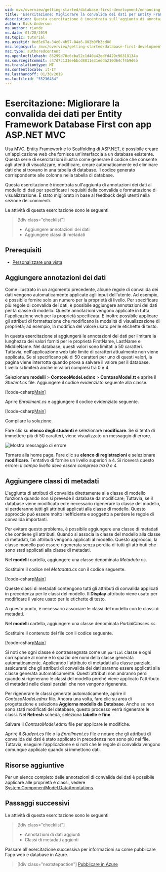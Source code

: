 ```yaml
---
uid: mvc/overview/getting-started/database-first-development/enhancing-data-validation
title: 'Esercitazione: Migliorare la convalida dei dati per Entity Framework Database First con app ASP.NET MVC'
description: Questa esercitazione è incentrata sull'aggiunta di annotazioni dei dati al modello di dati per specificare i requisiti della convalida e formattazione di visualizzazione.
author: Rick-Anderson
ms.author: riande
ms.date: 01/28/2019
ms.topic: tutorial
ms.assetid: 0ed5e67a-34c0-4b57-84a6-802b0fb3cd00
msc.legacyurl: /mvc/overview/getting-started/database-first-development/enhancing-data-validation
msc.type: authoredcontent
ms.openlocfilehash: 85299d70c6cba52c1d40a42edfd429c96318134a
ms.sourcegitcommit: c47d7c131eebbcd8811e31edda210d64cf4b9d6b
ms.translationtype: MT
ms.contentlocale: it-IT
ms.lasthandoff: 01/30/2019
ms.locfileid: "55236484"
---
```

# <a name="tutorial-enhance-data-validation-for-ef-database-first-with-aspnet-mvc-app"></a>Esercitazione: Migliorare la convalida dei dati per Entity Framework Database First con app ASP.NET MVC

Usa MVC, Entity Framework e lo Scaffolding di ASP.NET, è possibile creare un'applicazione web che fornisce un'interfaccia a un database esistente. Questa serie di esercitazioni illustra come generare il codice che consente agli utenti di visualizzare, modificare, creare automaticamente ed eliminare dati che si trovano in una tabella di database. Il codice generato corrispondente alle colonne nella tabella di database.

Questa esercitazione è incentrata sull'aggiunta di annotazioni dei dati al modello di dati per specificare i requisiti della convalida e formattazione di visualizzazione. È stato migliorato in base al feedback degli utenti nella sezione dei commenti.

Le attività di questa esercitazione sono le seguenti:

> [!div class="checklist"]
> * Aggiungere annotazioni dei dati
> * Aggiungere classi di metadati

## <a name="prerequisites"></a>Prerequisiti

* [Personalizzare una vista](customizing-a-view.md)

## <a name="add-data-annotations"></a>Aggiungere annotazioni dei dati

Come illustrato in un argomento precedente, alcune regole di convalida dei dati vengono automaticamente applicate agli input dell'utente. Ad esempio, è possibile fornire solo un numero per la proprietà di livello. Per specificare più regole di convalida dei dati, è possibile aggiungere annotazioni dei dati per la classe di modello. Queste annotazioni vengono applicate in tutta l'applicazione web per la proprietà specificata. È inoltre possibile applicare gli attributi di formattazione che modificano la modalità di visualizzazione di proprietà; ad esempio, la modifica del valore usato per le etichette di testo.

In questa esercitazione si aggiungerà le annotazioni dei dati per limitare la lunghezza dei valori forniti per le proprietà FirstName, LastName e MiddleName. Nel database, questi valori sono limitati a 50 caratteri. Tuttavia, nell'applicazione web tale limite di caratteri attualmente non viene applicata. Se si specificano più di 50 caratteri per uno di questi valori, la pagina viene interrotta quando prova a salvare il valore per il database. Livello si limiterà anche in valori compresi tra 0 e 4.

Selezionare **modelli** > **ContosoModel.edmx** > **ContosoModel.tt** e aprire il *Student.cs* file. Aggiungere il codice evidenziato seguente alla classe.

[!code-csharp[Main](enhancing-data-validation/samples/sample1.cs?highlight=5,15,17,20)]

Aprire *Enrollment.cs* e aggiungere il codice evidenziato seguente.

[!code-csharp[Main](enhancing-data-validation/samples/sample2.cs?highlight=5,10)]

Compilare la soluzione.

Fare clic su **elenco degli studenti** e selezionare **modificare**. Se si tenta di immettere più di 50 caratteri, viene visualizzato un messaggio di errore.

![Mostra messaggio di errore](enhancing-data-validation/_static/image1.png)

Tornare alla home page. Fare clic su **elenco di registrazioni** e selezionare **modificare**. Tentativo di fornire un livello superiori a 4. Si riceverà questo errore: *Il campo livello deve essere compreso tra 0 e 4.*

## <a name="add-metadata-classes"></a>Aggiungere classi di metadati

L'aggiunta di attributi di convalida direttamente alla classe di modello funziona quando non si prevede il database da modificare; Tuttavia, se il database viene modificato ed è necessario rigenerare la classe del modello, si perderanno tutti gli attributi applicati alla classe di modello. Questo approccio può essere molto inefficiente e soggetto a perdere le regole di convalida importanti.

Per evitare questo problema, è possibile aggiungere una classe di metadati che contiene gli attributi. Quando si associa la classe del modello alla classe di metadati, tali attributi vengono applicati al modello. Questo approccio, la classe modello può essere rigenerata senza perdita di tutti gli attributi che sono stati applicati alla classe di metadati.

Nel **modelli** cartella, aggiungere una classe denominata *Metadata.cs*.

Sostituire il codice nel *Metadata.cs* con il codice seguente.

[!code-csharp[Main](enhancing-data-validation/samples/sample3.cs)]

Queste classi di metadati contengono tutti gli attributi di convalida applicati in precedenza per le classi del modello. Il **Display** attributo viene usato per modificare il valore usato per le etichette di testo.

A questo punto, è necessario associare le classi del modello con le classi di metadati.

Nel **modelli** cartella, aggiungere una classe denominata *PartialClasses.cs*.

Sostituire il contenuto del file con il codice seguente.

[!code-csharp[Main](enhancing-data-validation/samples/sample4.cs)]

Si noti che ogni classe è contrassegnata come un `partial` classe e ogni corrisponde al nome e lo spazio dei nomi della classe generata automaticamente. Applicando l'attributo di metadati alla classe parziale, assicurarsi che gli attributi di convalida dei dati saranno essere applicati alla classe generata automaticamente. Questi attributi non andranno persi quando si rigenerano le classi del modello perché viene applicato l'attributo di metadati nelle classi parziali che non vengono rigenerate.

Per rigenerare le classi generate automaticamente, aprire il *ContosoModel.edmx* file. Ancora una volta, fare clic su area di progettazione e seleziona **Aggiorna modello da Database**. Anche se non sono stati modificati del database, questo processo verrà rigenerare le classi. Nel **Refresh** scheda, seleziona **tabelle** e **fine**.

Salvare il *ContosoModel.edmx* file per applicare le modifiche.

Aprire il *Student.cs* file o la *Enrollment.cs* file e notare che gli attributi di convalida dei dati è stato applicato in precedenza non sono più nel file. Tuttavia, eseguire l'applicazione e si noti che le regole di convalida vengono comunque applicate quando si immettono dati.

## <a name="additional-resources"></a>Risorse aggiuntive

Per un elenco completo delle annotazioni di convalida dei dati è possibile applicare alle proprietà e classi, vedere [System.ComponentModel.DataAnnotations](https://msdn.microsoft.com/library/system.componentmodel.dataannotations.aspx).

## <a name="next-steps"></a>Passaggi successivi

Le attività di questa esercitazione sono le seguenti:

> [!div class="checklist"]
> * Annotazioni di dati aggiunti
> * Classi di metadati aggiunti

Passare all'esercitazione successiva per informazioni su come pubblicare l'app web e database in Azure.
> [!div class="nextstepaction"]
> [Pubblicare in Azure](publish-to-azure.md)
